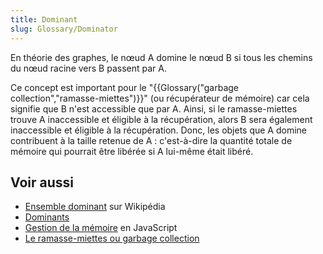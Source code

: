 ```yaml
---
title: Dominant
slug: Glossary/Dominator
---
```


En théorie des graphes, le nœud A domine le nœud B si tous les chemins du nœud racine vers B passent par A.

Ce concept est important pour le "{{Glossary("garbage collection","ramasse-miettes")}}" (ou récupérateur de mémoire) car cela signifie que B n'est accessible que par A. Ainsi, si le ramasse-miettes trouve A inaccessible et éligible à la récupération, alors B sera également inaccessible et éligible à la récupération. Donc, les objets que A domine contribuent à la taille retenue de A : c'est-à-dire la quantité totale de mémoire qui pourrait être libérée si A lui-même était libéré.

## Voir aussi

- [Ensemble dominant](https://fr.wikipedia.org/wiki/Ensemble_dominant) sur Wikipédia
- [Dominants](/fr/docs/Outils/Memory/Dominators)
- [Gestion de la mémoire](/fr/docs/Mozilla/js-ctypes/Using_js-ctypes/Memory_Management) en JavaScript
- [Le ramasse-miettes ou garbage collection](/fr/docs/Web/JavaScript/Gestion_de_la_mémoire#Le_ramasse-miettes_ou_garbage_collection)
